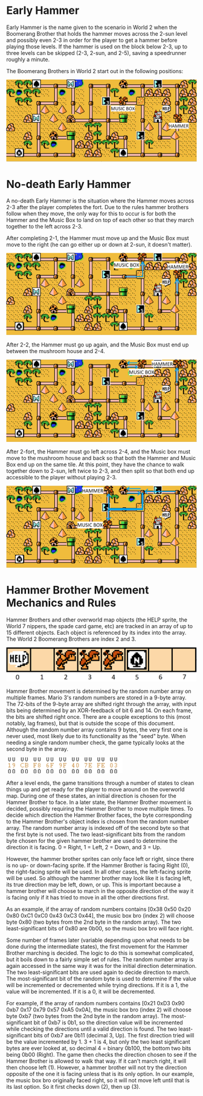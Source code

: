 # Early Hammer

Early Hammer is the name given to the scenario in World 2 when the Boomerang Brother that holds the hammer moves across the 2-sun level and possibly even 2-3 in order for the player to get a hammer before playing those levels. If the hammer is used on the block below 2-3, up to three levels can be skipped (2-3, 2-sun, and 2-5), saving a speedrunner roughly a minute.

The Boomerang Brothers in  World 2 start out in the following positions:

![World 2 Hammer Brothers' starting position](images/w2-bros-starting-lg.png)

# No-death Early Hammer

A no-death Early Hammer is the situation where the Hammer moves across 2-3 after the player completes the fort. Due to the rules hammer brothers follow when they move, the only way for this to occur is for both the Hammer and the Music Box to land on top of each other so that they march together to the left across 2-3.

After completing 2-1, the Hammer must move up and the Music Box must move to the right (he can go either up or down at 2-sun, it doesn't matter).

![World 2 Hammer Brothers' Post-2-1 positions](images/w2-bros-post-2-1-lg.png)

After 2-2, the Hammer must go up again, and the Music Box must end up between the mushroom house and 2-4.

![World 2 Hammer Brothers' Post-2-2 positions](images/w2-bros-post-2-2-lg.png)

After 2-fort, the Hammer must go left across 2-4, and the Music box must move to the mushroom house and back so that both the Hammer and Music Box end up on the same tile. At this point, they have the chance to walk together down to 2-sun, left twice to 2-3, and then split so that both end up accessible to the player without playing 2-3.

![World 2 Hammer Brothers' Post-2-Fort positions](images/w2-bros-post-2-f-lg.png)

# Hammer Brother Movement Mechanics and Rules

Hammer Brothers and other overworld map objects (the HELP sprite, the World 7 nippers, the spade card game, etc) are tracked in an array of up to 15 different objects. Each object is referenced by its index into the array. The World 2 Boomerang Brothers are index 2 and 3.

![Overworld Map Object Arrray](images/object-array.png)

Hammer Brother movement is determined by the random number array on multiple frames. Mario 3's random numbers are stored in a 9-byte array. The 72-bits of the 9-byte array are shifted right through the array, with input bits being determined by an XOR-feedback of bit 6 and 14. On each frame, the bits are shifted right once. There are a couple exceptions to this (most notably, lag frames), but that is outside the scope of this document. Although the random number array contains 9 bytes, the very first one is never used, most likely due to its functionality as the "seed" byte. When needing a single random number check, the game typically looks at the second byte in the array.

![Random Number Array](images/rng.gif)

After a level ends, the game transitions through a number of states to clean things up and get ready for the player to move around on the overworld map. During one of these states, an initial direction is chosen for the Hammer Brother to face. In a later state, the Hammer Brother movement is decided, possibly requiring the Hammer Brother to move multiple times. To decide which direction the Hammer Brother faces, the byte corresponding to the Hammer Brother's object index is chosen from the random number array. The random number array is indexed off of the second byte so that the first byte is not used. The two least-significant bits from the random byte chosen for the given hammer brother are used to determine the direction it is facing. 0 = Right, 1 = Left, 2 = Down, and 3 = Up. 

However, the hammer brother sprites can only face left or right, since there is no up- or down-facing sprite. If the Hammer Brother is facing Right (0), the right-facing sprite will be used. In all other cases, the left-facing sprite will be used. So although the hammer brother may look like it is facing left, its true direction may be left, down, or up. This is important because a hammer brother will choose to march in the opposite direction of the way it is facing only if it has tried to move in all the other directions first.

As an example, if the array of random numbers contains [0x38 0x50 0x20 0x80 0xC1 0xC0 0x43 0xC3 0x44], the music box bro (index 2) will choose byte 0x80 (two bytes from the 2nd byte in the random array). The two least-significant bits of 0x80 are 0b00, so the music box bro will face right.

Some number of frames later (variable depending upon what needs to be done during the intermediate states), the first movement for the Hammer Brother marching is decided. The logic to do this is somewhat complicated, but it boils down to a fairly simple set of rules. The random number array is again accessed in the same way it was for the initial direction determination. The two least-significant bits are used again to decide direction to march. The most-significant bit of the random byte is used to determine if the value will be incremented or decremented while trying directions. If it is a 1, the value will be incremented. If it is a 0, it will be decremented.

For example, if the array of random numbers contains [0x21 0xD3 0x90 0xb7 0x17 0x79 0x57 0xA5 0x0A], the music box bro (index 2) will choose byte 0xb7 (two bytes from the 2nd byte in the random array). The most-significant bit of 0xb7 is 0b1, so the direction value will be incremented while checking the directions until a valid direction is found. The two least-significant bits of 0xb7 are 0b11 (decimal 3, Up). The first direction tried will be the value incremented by 1. 3 + 1 is 4, but only the two least significant bytes are ever looked at, so decimal 4 = binary 0b100, the bottom two bits being 0b00 (Right). The game then checks the direction chosen to see if the Hammer Brother is allowed to walk that way. If it can't march right, it will then choose left (1). However, a hammer brother will not try the direction opposite of the one it is facing unless that is its only option. In our example, the music box bro originally faced right, so it will not move left until that is its last option. So it first checks down (2), then up (3).